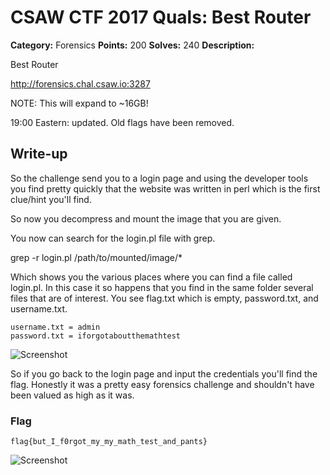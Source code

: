 # CSAW CTF 2017 Quals: Best Router

**Category:** Forensics
**Points:** 200
**Solves:** 240
**Description:**

Best Router

http://forensics.chal.csaw.io:3287

NOTE: This will expand to ~16GB!

19:00 Eastern: updated. Old flags have been removed.

## Write-up

So the challenge send you to a login page and using the developer tools you find pretty quickly that the website was written in perl which is the first clue/hint you'll find.

So now you decompress and mount the image that you are given. 

You now can search for the login.pl file with grep.

grep -r login.pl /path/to/mounted/image/*

Which shows you the various places where you can find a file called login.pl. In this case it so happens that you find in the same folder several files that are of interest. You see flag.txt which is empty, password.txt, and username.txt.

```
username.txt = admin
password.txt = iforgotaboutthemathtest
```


![Screenshot](steps.jpg)

So if you go back to the login page and input the credentials you'll find the flag. Honestly it was a pretty easy forensics challenge and shouldn't have been valued as high as it was. 

### Flag

`flag{but_I_f0rgot_my_my_math_test_and_pants}`

![Screenshot](flag.jpg)
